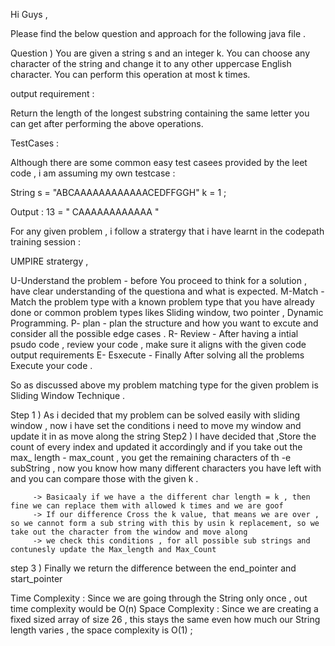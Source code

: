 Hi Guys , 

Please find the below question and approach for the following java file . 

Question )  You are given a string s and an integer k. You can choose any character of the string and change it to any other uppercase English character. You can perform this operation at most k times.


output requirement : 

Return the length of the longest substring containing the same letter you can get after performing the above operations.



TestCases :

Although there are some common easy test casees provided by the leet code , i am assuming my own testcase : 

String s = "ABCAAAAAAAAAAAACEDFFGGH"   k = 1 ; 

Output : 13   =  " CAAAAAAAAAAAA  "


For any given problem , i follow a stratergy that i have learnt in the codepath training session : 

UMPIRE stratergy , 

U-Understand the problem - before You proceed to think for a solution , have clear understanding of the questiona and what is expected. 
M-Match - Match the problem type with a known problem type that you have already done or  common problem types likes  Sliding window, two pointer , Dynamic Programming.
P- plan -  plan the structure and how you want to excute and consider all the possible edge cases .
R- Review - After having a intial psudo code , review your code , make sure it aligns with the given code  output requirements 
E- Esxecute - Finally After solving all the problems Execute your code . 



So as discussed above my problem matching type for the given problem is Sliding Window Technique . 

Step 1 ) As i decided that my problem can be solved easily with sliding window , now i have set the conditions i need to move my window and update it in as move along the string 
Step2  ) I have decided that ,Store the count of every index and updated it accordingly and  if you take out the max_ length  - max_count , you get the remaining characters of th
         -e subString , now  you know how many different characters you have left with and you can compare those with the given k . 

         -> Basicaaly if we have a the different char length = k , then fine we can replace them with allowed k times and we are goof
         -> If our difference Cross the k value, that means we are over , so we cannot form a sub string with this by usin k replacement, so we take out the character from the window and move along 
         -> we check this conditions , for all possible sub strings and contunesly update the Max_length and Max_Count 

step 3 ) Finally we return the difference between the end_pointer and start_pointer



Time Complexity : Since we are going through the String  only once , out time complexity would be O(n) 
Space Complexity : Since we are creating a fixed sized array of size 26 , this stays the same even how much our String length varies , the space complexity is O(1) ; 



